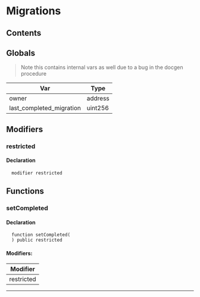 # Migrations





## Contents
<!-- START doctoc -->
<!-- END doctoc -->

## Globals

> Note this contains internal vars as well due to a bug in the docgen procedure

| Var | Type |
| --- | --- |
| owner | address |
| last_completed_migration | uint256 |


## Modifiers

### restricted


#### Declaration
```solidity
  modifier restricted
```



## Functions

### setCompleted


#### Declaration
```solidity
  function setCompleted(
  ) public restricted
```

#### Modifiers:
| Modifier |
| --- |
| restricted |


---  


